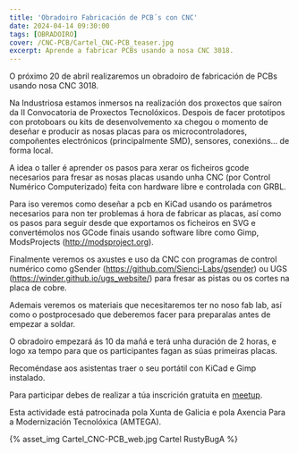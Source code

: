 ```yaml
---
title: 'Obradoiro Fabricación de PCB´s con CNC'
date: 2024-04-14 09:30:00
tags: [OBRADOIRO]
cover: /CNC-PCB/Cartel_CNC-PCB_teaser.jpg
excerpt: Aprende a fabricar PCBs usando a nosa CNC 3018.
---
```


O próximo 20 de abril realizaremos un obradoiro de fabricación de PCBs usando nosa CNC 3018.

Na Industriosa estamos inmersos na realización dos proxectos que saíron da II Convocatoria de Proxectos Tecnolóxicos. Despois de facer prototipos con protoboars ou kits de desenvolvemento xa chegou o momento de deseñar e producir as nosas placas para os microcontroladores, compoñentes electrónicos (principalmente SMD), sensores, conexións... de forma local.

A idea o taller é aprender os pasos para xerar os ficheiros gcode necesarios para fresar as nosas placas usando unha CNC (por Control Numérico Computerizado) feita con hardware libre e controlada con GRBL.

Para iso veremos como deseñar a pcb en KiCad usando os parámetros necesarios para non ter problemas á hora de fabricar as placas, así como os pasos para seguir desde que exportamos os ficheiros en SVG e convertémolos nos GCode finais usando software libre como Gimp, ModsProjects (http://modsproject.org). 

Finalmente veremos os axustes e uso da CNC con programas de control numérico como gSender (https://github.com/Sienci-Labs/gsender) ou UGS (https://winder.github.io/ugs_website/) para fresar as pistas ou os cortes na placa de cobre.

Ademais veremos os materiais que necesitaremos ter no noso fab lab, así como o postprocesado que deberemos facer para preparalas antes de empezar a soldar.

O obradoiro empezará ás 10 da mañá e terá unha duración de 2 horas, e logo xa tempo para que os participantes fagan as súas primeiras placas.

Recoméndase aos asistentas traer o seu portátil con KiCad e Gimp instalado.

Para participar debes de realizar a túa inscrición gratuita en [meetup](https://www.meetup.com/es-ES/aindustriosa/events/300425701/).

Esta actividade está patrocinada pola Xunta de Galicia e pola Axencia Para a Modernización Tecnolóxica (AMTEGA).


{% asset_img Cartel_CNC-PCB_web.jpg Cartel RustyBugA %}
